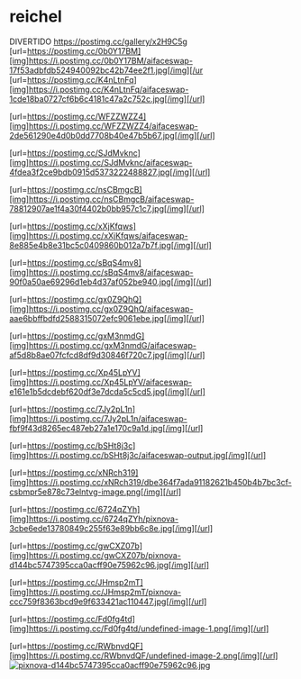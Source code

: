 # reichel
DIVERTIDO
https://postimg.cc/gallery/x2H9C5g
[url=https://postimg.cc/0b0Y17BM][img]https://i.postimg.cc/0b0Y17BM/aifaceswap-17f53adbfdb524940092bc42b74ee2f1.jpg[/img][/ur
[url=https://postimg.cc/K4nLtnFq][img]https://i.postimg.cc/K4nLtnFq/aifaceswap-1cde18ba0727cf6b6c4181c47a2c752c.jpg[/img][/url]

[url=https://postimg.cc/WFZZWZZ4][img]https://i.postimg.cc/WFZZWZZ4/aifaceswap-2de561290e4d0b0dd7708b40e47b5b67.jpg[/img][/url]

[url=https://postimg.cc/SJdMvknc][img]https://i.postimg.cc/SJdMvknc/aifaceswap-4fdea3f2ce9bdb0915d5373222488827.jpg[/img][/url]

[url=https://postimg.cc/nsCBmgcB][img]https://i.postimg.cc/nsCBmgcB/aifaceswap-78812907ae1f4a30f4402b0bb957c1c7.jpg[/img][/url]

[url=https://postimg.cc/xXjKfqws][img]https://i.postimg.cc/xXjKfqws/aifaceswap-8e885e4b8e31bc5c0409860b012a7b7f.jpg[/img][/url]

[url=https://postimg.cc/sBqS4mv8][img]https://i.postimg.cc/sBqS4mv8/aifaceswap-90f0a50ae69296d1eb4d37af052be940.jpg[/img][/url]

[url=https://postimg.cc/gx0Z9QhQ][img]https://i.postimg.cc/gx0Z9QhQ/aifaceswap-aae6bbffbdfd2588315072efc9061ebe.jpg[/img][/url]

[url=https://postimg.cc/gxM3nmdG][img]https://i.postimg.cc/gxM3nmdG/aifaceswap-af5d8b8ae07fcfcd8df9d30846f720c7.jpg[/img][/url]

[url=https://postimg.cc/Xp45LpYV][img]https://i.postimg.cc/Xp45LpYV/aifaceswap-e161e1b5dcdebf620df3e7dcda5c5cd5.jpg[/img][/url]

[url=https://postimg.cc/7Jy2pL1n][img]https://i.postimg.cc/7Jy2pL1n/aifaceswap-fbf9f43d8265ec487eb27a1e170c9a1d.jpg[/img][/url]

[url=https://postimg.cc/bSHt8j3c][img]https://i.postimg.cc/bSHt8j3c/aifaceswap-output.jpg[/img][/url]

[url=https://postimg.cc/xNRch319][img]https://i.postimg.cc/xNRch319/dbe364f7ada91182621b450b4b7bc3cf-csbmpr5e878c73elntvg-image.png[/img][/url]

[url=https://postimg.cc/6724qZYh][img]https://i.postimg.cc/6724qZYh/pixnova-3cbe6ede13780849c255f63e89bb6c8e.jpg[/img][/url]

[url=https://postimg.cc/gwCXZ07b][img]https://i.postimg.cc/gwCXZ07b/pixnova-d144bc5747395cca0acff90e75962c96.jpg[/img][/url]

[url=https://postimg.cc/JHmsp2mT][img]https://i.postimg.cc/JHmsp2mT/pixnova-ccc759f8363bcd9e9f633421ac110447.jpg[/img][/url]

[url=https://postimg.cc/Fd0fg4td][img]https://i.postimg.cc/Fd0fg4td/undefined-image-1.png[/img][/url]

[url=https://postimg.cc/RWbnvdQF][img]https://i.postimg.cc/RWbnvdQF/undefined-image-2.png[/img][/url]
[![pixnova-d144bc5747395cca0acff90e75962c96.jpg](https://i.postimg.cc/FRRjwdgz/pixnova-d144bc5747395cca0acff90e75962c96.jpg)](https://postimg.cc/gwCXZ07b)

